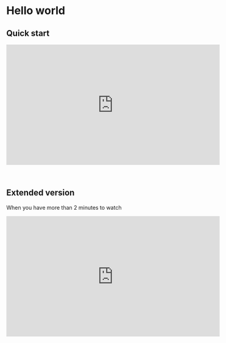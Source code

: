 # Hello world

## Quick start

<iframe width="560" height="315" src="https://www.youtube.com/embed/0x7Ee78m9U4?si=x5DfTBmYwdOU39-V" title="YouTube video player" frameborder="0" allow="accelerometer; autoplay; clipboard-write; encrypted-media; gyroscope; picture-in-picture; web-share" referrerpolicy="strict-origin-when-cross-origin" allowfullscreen></iframe>

&nbsp;

## Extended version

When you have more than 2 minutes to watch

<iframe width="560" height="315" src="https://www.youtube.com/embed/VYfkqGPJAHc?si=8BUbuUJaVxhZcGVM" title="YouTube video player" frameborder="0" allow="accelerometer; autoplay; clipboard-write; encrypted-media; gyroscope; picture-in-picture; web-share" referrerpolicy="strict-origin-when-cross-origin" allowfullscreen></iframe>